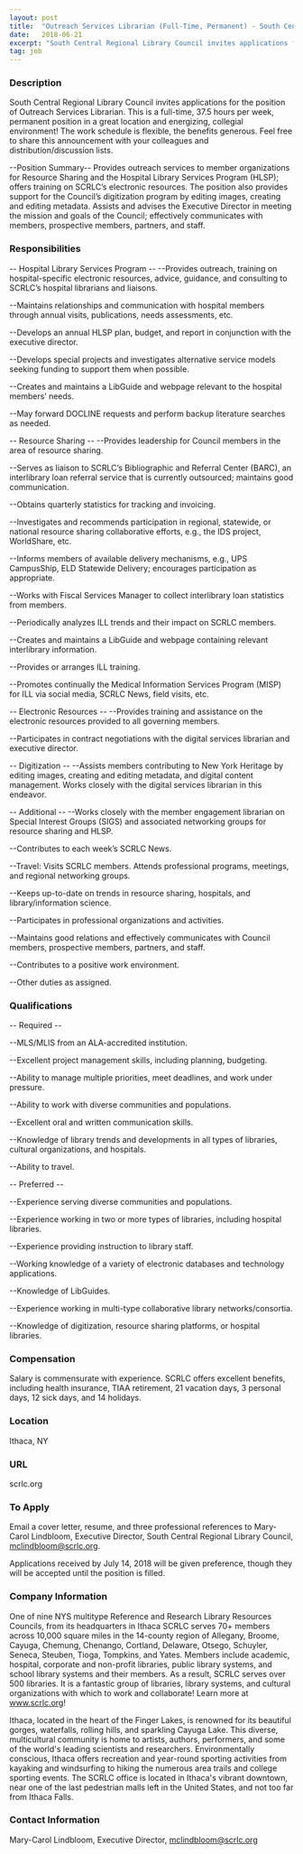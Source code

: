 ```yaml
---
layout: post
title:  "Outreach Services Librarian (Full-Time, Permanent) - South Central Regional Library Council, Ithaca"
date:   2018-06-21
excerpt: "South Central Regional Library Council invites applications for the position of Outreach Services Librarian. This is a full-time, 37.5 hours per week, permanent position in a great location and energizing, collegial environment! The work schedule is flexible, the benefits generous. Feel free to share this announcement with your colleagues and..."
tag: job
---
```


### Description   

South Central Regional Library Council invites applications for the position of Outreach Services Librarian.  This is a full-time, 37.5 hours per week, permanent position in a great location and energizing, collegial environment! The work schedule is flexible, the benefits generous. Feel free to share this announcement with your colleagues and distribution/discussion lists.

--Position Summary--
Provides outreach services to member organizations for Resource Sharing and the Hospital Library Services Program (HLSP); offers training on SCRLC’s electronic resources. The position also provides support for the Council’s digitization program by editing images, creating and editing metadata.  Assists and advises the Executive Director in meeting the mission and goals of the Council; effectively communicates with members, prospective members, partners, and staff.


### Responsibilities   

-- Hospital Library Services Program --
--Provides outreach, training on hospital-specific electronic resources, advice, guidance, and consulting to SCRLC’s hospital librarians and liaisons.

--Maintains relationships and communication with hospital members through annual visits, publications, needs assessments, etc.

--Develops an annual HLSP plan, budget, and report in conjunction with the executive director.

--Develops special projects and investigates alternative service models seeking funding to support them when possible.

--Creates and maintains a LibGuide and webpage relevant to the hospital members’ needs.

--May forward DOCLINE requests and perform backup literature searches as needed.

-- Resource Sharing --
--Provides leadership for Council members in the area of resource sharing.

--Serves as liaison to SCRLC’s Bibliographic and Referral Center (BARC), an interlibrary loan referral service that is currently outsourced; maintains good communication.

--Obtains quarterly statistics for tracking and invoicing.

--Investigates and recommends participation in regional, statewide, or national resource sharing collaborative efforts, e.g., the IDS project, WorldShare, etc.

--Informs members of available delivery mechanisms, e.g., UPS CampusShip, ELD Statewide Delivery; encourages participation as appropriate.

--Works with Fiscal Services Manager to collect interlibrary loan statistics from members.

--Periodically analyzes ILL trends and their impact on SCRLC members.

--Creates and maintains a LibGuide and webpage containing relevant interlibrary information.

--Provides or arranges ILL training.

--Promotes continually the Medical Information Services Program (MISP) for ILL via social media, SCRLC News, field visits, etc.

--  Electronic Resources --
--Provides training and assistance on the electronic resources provided to all governing members.

--Participates in contract negotiations with the digital services librarian and executive director.

-- Digitization --
--Assists members contributing to New York Heritage by editing images, creating and editing metadata, and digital content management. Works closely with the digital services librarian in this endeavor.

-- Additional --
--Works closely with the member engagement librarian on Special Interest Groups (SIGS) and associated networking groups for resource sharing and HLSP.

--Contributes to each week’s SCRLC News.

--Travel: Visits SCRLC members. Attends professional programs, meetings, and regional networking groups.

--Keeps up-to-date on trends in resource sharing, hospitals, and library/information science.

--Participates in professional organizations and activities.

--Maintains good relations and effectively communicates with Council members, prospective members, partners, and staff.

--Contributes to a positive work environment.

--Other duties as assigned.


### Qualifications   

-- Required --

--MLS/MLIS from an ALA-accredited institution.

--Excellent project management skills, including planning, budgeting.

--Ability to manage multiple priorities, meet deadlines, and work under pressure.

--Ability to work with diverse communities and populations.

--Excellent oral and written communication skills.

--Knowledge of library trends and developments in all types of libraries, cultural organizations, and hospitals.

--Ability to travel.

 -- Preferred --                                                             
 
--Experience serving diverse communities and populations.

--Experience working in two or more types of libraries, including hospital libraries.

--Experience providing instruction to library staff.

--Working knowledge of a variety of electronic databases and technology applications.

--Knowledge of LibGuides.

--Experience working in multi-type collaborative library networks/consortia.

--Knowledge of digitization, resource sharing platforms, or hospital libraries.


### Compensation   

Salary is commensurate with experience. SCRLC offers excellent benefits, including health insurance, TIAA retirement, 21 vacation days, 3 personal days, 12 sick days, and 14 holidays.


### Location   

Ithaca, NY


### URL   

scrlc.org

### To Apply   

Email a cover letter, resume, and three professional references to Mary-Carol Lindbloom, Executive Director, South Central Regional Library Council, mclindbloom@scrlc.org. 

Applications received by July 14, 2018 will be given preference, though they will be accepted until the position is filled.


### Company Information   

One of nine NYS multitype Reference and Research Library Resources Councils, from its headquarters in Ithaca SCRLC serves 70+ members across 10,000 square miles in the 14-county region of Allegany, Broome, Cayuga, Chemung, Chenango, Cortland, Delaware, Otsego, Schuyler, Seneca, Steuben, Tioga, Tompkins, and Yates. Members include academic, hospital, corporate and non-profit libraries, public library systems, and school library systems and their members. As a result, SCRLC serves over 500 libraries.  It is a fantastic group of libraries, library systems, and cultural organizations with which to work and collaborate! Learn more at www.scrlc.org!

Ithaca, located in the heart of the Finger Lakes, is renowned for its beautiful gorges, waterfalls, rolling hills, and sparkling Cayuga Lake. This diverse, multicultural community is home to artists, authors, performers, and some of the world's leading scientists and researchers. Environmentally conscious, Ithaca offers recreation and year-round sporting activities from kayaking and windsurfing to hiking the numerous area trails and college sporting events.  The SCRLC office is located in Ithaca's vibrant downtown, near one of the last pedestrian malls left in the United States, and not too far from Ithaca Falls.


### Contact Information   

Mary-Carol Lindbloom, Executive Director, mclindbloom@scrlc.org

